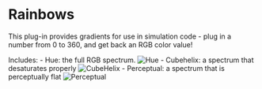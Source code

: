 Rainbows
========

This plug-in provides gradients for use in simulation code - plug in a
number from 0 to 360, and get back an RGB color value!

Includes:
    - Hue: the full RGB spectrum. ![Hue](hue.png)
    - Cubehelix: a spectrum that desaturates properly ![CubeHelix](cubehelix.png)
    - Perceptual: a spectrum that is perceptually flat ![Perceptual]([perceptual.png)
